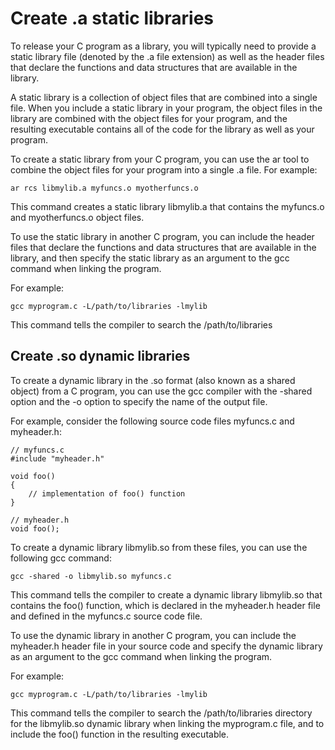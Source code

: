 # Create .a static libraries

To release your C program as a library, you will typically need to provide a static library file (denoted by the .a file extension) as well as the header files that declare the functions and data structures that are available in the library.

A static library is a collection of object files that are combined into a single file. When you include a static library in your program, the object files in the library are combined with the object files for your program, and the resulting executable contains all of the code for the library as well as your program.

To create a static library from your C program, you can use the ar tool to combine the object files for your program into a single .a file. For example:

```
ar rcs libmylib.a myfuncs.o myotherfuncs.o
```
This command creates a static library libmylib.a that contains the myfuncs.o and myotherfuncs.o object files.

To use the static library in another C program, you can include the header files that declare the functions and data structures that are available in the library, and then specify the static library as an argument to the gcc command when linking the program.

For example:

```
gcc myprogram.c -L/path/to/libraries -lmylib
```
This command tells the compiler to search the /path/to/libraries


## Create .so dynamic libraries

To create a dynamic library in the .so format (also known as a shared object) from a C program, you can use the gcc compiler with the -shared option and the -o option to specify the name of the output file.

For example, consider the following source code files myfuncs.c and myheader.h:

```
// myfuncs.c
#include "myheader.h"

void foo()
{
    // implementation of foo() function
}
```

```
// myheader.h
void foo();
```
To create a dynamic library libmylib.so from these files, you can use the following gcc command:

```
gcc -shared -o libmylib.so myfuncs.c
```
This command tells the compiler to create a dynamic library libmylib.so that contains the foo() function, which is declared in the myheader.h header file and defined in the myfuncs.c source code file.

To use the dynamic library in another C program, you can include the myheader.h header file in your source code and specify the dynamic library as an argument to the gcc command when linking the program.

For example:

```
gcc myprogram.c -L/path/to/libraries -lmylib
```
This command tells the compiler to search the /path/to/libraries directory for the libmylib.so dynamic library when linking the myprogram.c file, and to include the foo() function in the resulting executable.